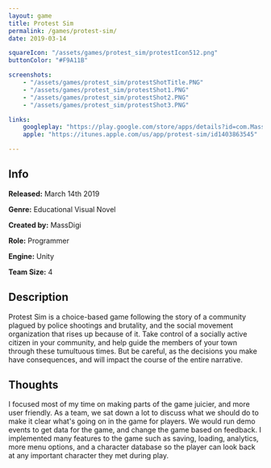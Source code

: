 ```yaml
---
layout: game
title: Protest Sim
permalink: /games/protest-sim/
date: 2019-03-14

squareIcon: "/assets/games/protest_sim/protestIcon512.png"
buttonColor: "#F9A11B"

screenshots:
    - "/assets/games/protest_sim/protestShotTitle.PNG"
    - "/assets/games/protest_sim/protestShot1.PNG"
    - "/assets/games/protest_sim/protestShot2.PNG"
    - "/assets/games/protest_sim/protestShot3.PNG"

links:
    googleplay: "https://play.google.com/store/apps/details?id=com.MassDigi.Protest"
    apple: "https://itunes.apple.com/us/app/protest-sim/id1403863545"

---
```


## Info
  <p><strong>Released:</strong> March 14th 2019 </p>
  <p><strong>Genre:</strong> Educational Visual Novel </p>
  <p><strong>Created by:</strong> MassDigi </p>
  <p><strong>Role:</strong> Programmer </p>
  <p><strong>Engine:</strong> Unity </p>
  <p><strong>Team Size:</strong> 4 </p>

## Description
Protest Sim is a choice-based game following the story of a community plagued by police shootings and brutality, and the social movement organization that rises up because of it. Take control of a socially active citizen in your community, and help guide the members of your town through these tumultuous times. But be careful, as the decisions you make have consequences, and will impact the course of the entire narrative.

## Thoughts
I focused most of my time on making parts of the game juicier, and more user friendly. As a team, we sat down a lot to discuss what we should do to make it clear what's going on in the game for players. We would run demo events to get data for the game, and change the game based on feedback. I implemented many features to the game such as saving, loading, analytics, more menu options, and a character database so the player can look back at any important character they met during play.